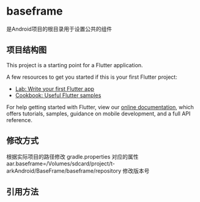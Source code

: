 # baseframe

是Android项目的根目录用于设置公共的组件

## 项目结构图

This project is a starting point for a Flutter application.

A few resources to get you started if this is your first Flutter project:

- [Lab: Write your first Flutter app](https://flutter.dev/docs/get-started/codelab)
- [Cookbook: Useful Flutter samples](https://flutter.dev/docs/cookbook)

For help getting started with Flutter, view our
[online documentation](https://flutter.dev/docs), which offers tutorials,
samples, guidance on mobile development, and a full API reference.

## 修改方式

根据实际项目的路径修改 gradle.properties 对应的属性  
aar.baseframe=/Volumes/sdcard/project/t-arkAndroid/BaseFrame/baseframe/repository
修改版本号  



## 引用方法 
